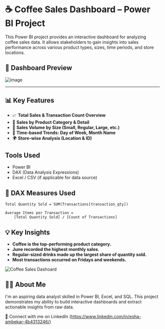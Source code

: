 # ☕ Coffee Sales Dashboard – Power BI Project

This Power BI project provides an interactive dashboard for analyzing coffee sales data. It allows stakeholders to gain insights into sales performance across various product types, sizes, time periods, and store locations.

## 📸 Dashboard Preview

![image](https://github.com/user-attachments/assets/779324db-1e40-47e7-822d-749dad10444b)

---

## 📊 Key Features

- 📈 **Total Sales & Transaction Count Overview**
- 🍵 **Sales by Product Category & Detail**
- 🧊 **Sales Volume by Size (Small, Regular, Large, etc.)**
- 📅 **Time-based Trends: Day of Week, Month Name**
- 🌍 **Store-wise Analysis (Location & ID)**

## Tools Used
- Power BI
- DAX (Data Analysis Expressions)
- Excel / CSV (if applicable for data source)


## 🧠 DAX Measures Used

```DAX
Total Quantity Sold = SUM(Transactions[transaction_qty])

Average Items per Transaction = 
    [Total Quantity Sold] / [Count of Transactions]
```
## 💡 Key Insights
- **Coffee is the top-performing product category.**
- **June recorded the highest monthly sales.**
- **Regular-sized drinks made up the largest share of quantity sold.**
- **Most transactions occurred on Fridays and weekends.** 

![Coffee Sales Dashoard](https://github.com/user-attachments/assets/c548a1cf-9072-43d8-aa4d-06118d8d963a)

## 🙋‍♀️ About Me
I'm an aspiring data analyst skilled in Power BI, Excel, and SQL. This project demonstrates my ability to build interactive dashboards and extract actionable insights from raw data.

🔗 Connect with me on LinkedIn
(https://www.linkedin.com/in/esha-ambekar-4b4313246/)
